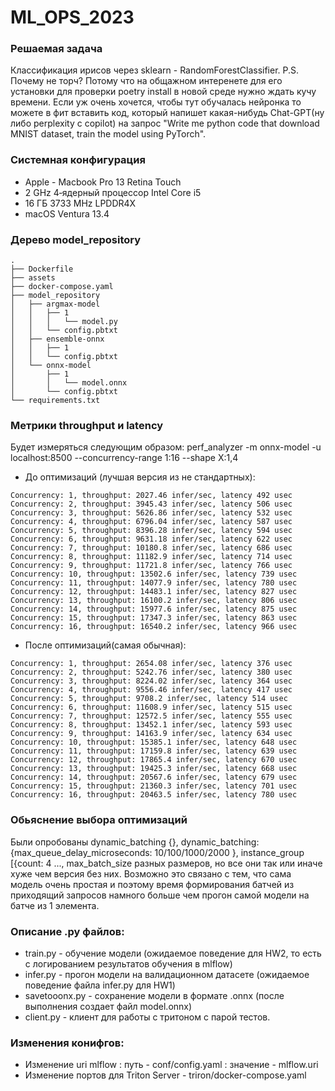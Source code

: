 # ML_OPS_2023



### Решаемая задача
Классификация ирисов через sklearn - RandomForestClassifier.
P.S. Почему не торч? Потому что на общажном интеренете для его установки для проверки poetry install в новой среде нужно ждать кучу времени. Если уж очень хочется, чтобы тут обучалась нейронка то можете в фит вставить код, который напишет какая-нибудь Chat-GPT(ну либо perplexity с copilot) на запрос "Write me python code that download MNIST dataset, train the model using PyTorch".

### Системная конфигурация
* Apple - Macbook Pro 13 Retina Touch
* 2 GHz 4‑ядерный процессор Intel Core i5
* 16 ГБ 3733 MHz LPDDR4X
* macOS Ventura 13.4

### Дерево model_repository
```
.
├── Dockerfile
├── assets
├── docker-compose.yaml
├── model_repository
│   ├── argmax-model
│   │   ├── 1
│   │   │   └── model.py
│   │   └── config.pbtxt
│   ├── ensemble-onnx
│   │   ├── 1
│   │   └── config.pbtxt
│   └── onnx-model
│       ├── 1
│       │   └── model.onnx
│       └── config.pbtxt
└── requirements.txt
```
### Метрики throughput и latency
Будет измеряться следующим образом:
perf_analyzer -m onnx-model -u localhost:8500 --concurrency-range 1:16 --shape X:1,4
* До оптимизаций (лучшая версия из не стандартных):
```
Concurrency: 1, throughput: 2027.46 infer/sec, latency 492 usec
Concurrency: 2, throughput: 3945.43 infer/sec, latency 506 usec
Concurrency: 3, throughput: 5626.86 infer/sec, latency 532 usec
Concurrency: 4, throughput: 6796.04 infer/sec, latency 587 usec
Concurrency: 5, throughput: 8396.28 infer/sec, latency 594 usec
Concurrency: 6, throughput: 9631.18 infer/sec, latency 622 usec
Concurrency: 7, throughput: 10180.8 infer/sec, latency 686 usec
Concurrency: 8, throughput: 11182.9 infer/sec, latency 714 usec
Concurrency: 9, throughput: 11721.8 infer/sec, latency 766 usec
Concurrency: 10, throughput: 13502.6 infer/sec, latency 739 usec
Concurrency: 11, throughput: 14077.9 infer/sec, latency 780 usec
Concurrency: 12, throughput: 14483.1 infer/sec, latency 827 usec
Concurrency: 13, throughput: 16100.2 infer/sec, latency 806 usec
Concurrency: 14, throughput: 15977.6 infer/sec, latency 875 usec
Concurrency: 15, throughput: 17347.3 infer/sec, latency 863 usec
Concurrency: 16, throughput: 16540.2 infer/sec, latency 966 usec
```
* После оптимизаций(самая обычная):
```
Concurrency: 1, throughput: 2654.08 infer/sec, latency 376 usec
Concurrency: 2, throughput: 5242.76 infer/sec, latency 380 usec
Concurrency: 3, throughput: 8224.02 infer/sec, latency 364 usec
Concurrency: 4, throughput: 9556.46 infer/sec, latency 417 usec
Concurrency: 5, throughput: 9708.2 infer/sec, latency 514 usec
Concurrency: 6, throughput: 11608.9 infer/sec, latency 515 usec
Concurrency: 7, throughput: 12572.5 infer/sec, latency 555 usec
Concurrency: 8, throughput: 13452.1 infer/sec, latency 593 usec
Concurrency: 9, throughput: 14163.9 infer/sec, latency 634 usec
Concurrency: 10, throughput: 15385.1 infer/sec, latency 648 usec
Concurrency: 11, throughput: 17159.8 infer/sec, latency 639 usec
Concurrency: 12, throughput: 17865.4 infer/sec, latency 670 usec
Concurrency: 13, throughput: 19425.3 infer/sec, latency 668 usec
Concurrency: 14, throughput: 20567.6 infer/sec, latency 679 usec
Concurrency: 15, throughput: 21360.3 infer/sec, latency 701 usec
Concurrency: 16, throughput: 20463.5 infer/sec, latency 780 usec
```

### Обьяснение выбора оптимизаций
Были опробованы dynamic_batching {}, dynamic_batching: {max_queue_delay_microseconds: 10/100/1000/2000 },
instance_group [{count: 4 ..., max_batch_size разных размеров, но все они так или иначе хуже чем версия без них. Возможно это связано с тем, что сама модель очень простая и поэтому время формирования батчей из приходящий запросов намного больше чем прогон самой модели на батче из 1 элемента.

### Описание .py файлов:
* train.py - обучение модели (ожидаемое поведение для HW2, то есть с логированием результатов обучения в mlflow)
* infer.py - прогон модели на валидационном датасете (ожидаемое поведение файла infer.py для HW1)
* savetooonx.py - сохранение модели в формате .onnx (после выполнения создает файл model.onnx)
* client.py - клиент для работы с тритоном с парой тестов.


### Изменения конифгов:
* Изменение uri mlflow : путь - conf/config.yaml : значение - mlflow.uri
* Изменение портов для Triton Server - triron/docker-compose.yaml
